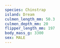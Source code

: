 ```yaml
---
species: Chinstrap
island: Dream
culmen_length_mm: 50.3
culmen_depth_mm: 20
flipper_length_mm: 197
body_mass_g: 3300
sex: MALE
---
```

